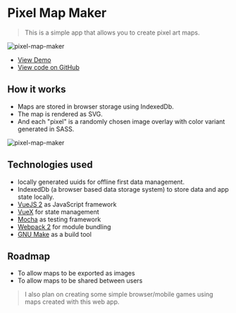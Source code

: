 Pixel Map Maker
===============

> This is a simple app that allows you to create pixel art maps.

![pixel-map-maker](/assets/screenshots/pixel-map-maker-1.png)

 * [View Demo](https://pixel-map-maker.neilrussell.co.za)
 * [View code on GitHub](https://github.com/neilrussell6/vuejs-pixel-map-maker)

How it works
------------

* Maps are stored in browser storage using IndexedDb.
* The map is rendered as SVG.
* And each "pixel" is a randomly chosen image overlay with color variant generated in SASS.

![pixel-map-maker](/assets/screenshots/pixel-map-maker-2.png)

Technologies used
-----------------

 * locally generated uuids for offline first data management.
 * IndexedDb (a browser based data storage system) to store data and app state locally.
 * [VueJS 2](https://vuejs.org/) as JavaScript framework
 * [VueX](https://vuex.vuejs.org/en/intro.html) for state management
 * [Mocha](https://mochajs.org/) as testing framework
 * [Webpack 2](https://webpack.github.io/) for module bundling
 * [GNU Make](https://www.gnu.org/software/make/) as a build tool

Roadmap
-------

* To allow maps to be exported as images
* To allow maps to be shared between users

> I also plan on creating some simple browser/mobile games using maps created with this web app.

